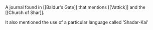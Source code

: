 A journal found in [[Baldur's Gate]] that mentions [[Vattick]] and the [[Church of Shar]].

 It also mentioned the use of a particular language called 'Shadar-Kai'

